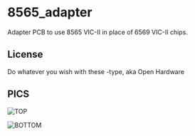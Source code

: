 # 8565_adapter
Adapter PCB to use 8565 VIC-II in place of 6569 VIC-II chips.

## License
Do whatever you wish with these -type, aka Open Hardware

## PICS

![TOP](https://raw.githubusercontent.com/Jartza/8565_adapter/master/img/top.svg)

![BOTTOM](https://raw.githubusercontent.com/Jartza/8565_adapter/master/img/bottom.svg)
